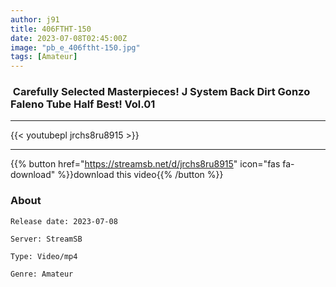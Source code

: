```yaml
---
author: j91
title: 406FTHT-150
date: 2023-07-08T02:45:00Z
image: "pb_e_406ftht-150.jpg"
tags: [Amateur]
---
```


###  Carefully Selected Masterpieces! J System Back Dirt Gonzo Faleno Tube Half Best! Vol.01
___

{{< youtubepl jrchs8ru8915 >}}
___

{{% button href="https://streamsb.net/d/jrchs8ru8915" icon="fas fa-download" %}}download this video{{% /button %}}
### About

`Release date: 2023-07-08`

`Server: StreamSB`

`Type: Video/mp4`

`Genre:	Amateur`